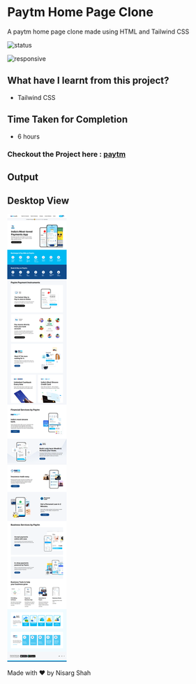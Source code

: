 # Paytm Home Page Clone
A paytm home page clone made using HTML and Tailwind CSS

![status](https://img.shields.io/badge/status-ongoing-green)

![responsive](https://img.shields.io/badge/responsive-true-blue)

## What have I learnt from this project?
- Tailwind CSS

## Time Taken for Completion
- 6 hours

### Checkout the Project here : [paytm](https://repaytm.netlify.app/)

## Output

## Desktop View
![output](desktop.png)

Made with ❤️ by Nisarg Shah



